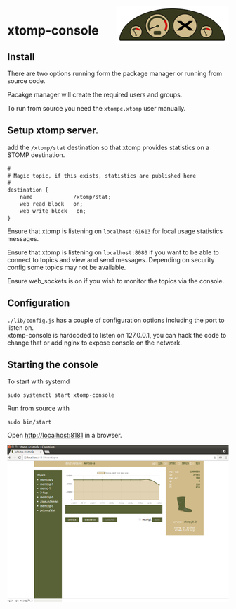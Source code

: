 <img src="media/console.png" style="float:right"/>

# xtomp-console

## Install

There are two options running form the package manager or running from source code.

Pacakge manager will create the required users and groups.

To run from source you need the `xtompc.xtomp` user manually.

## Setup xtomp server.

add the `/xtomp/stat` destination so that xtomp provides statistics on a STOMP destination.

	#
	# Magic topic, if this exists, statistics are published here
	#
	destination {
		name             /xtomp/stat;
		web_read_block   on;
		web_write_block   on;
	}

Ensure that xtomp is listening on `localhost:61613` for local usage statistics messages.

Ensure that xtomp is listening on `localhost:8080` if you want to be able to connect to topics and view and send messages. Depending on security config some topics may not be available.

Ensure web_sockets is on if you wish to monitor the topics via the console.

##  Configuration

`./lib/config.js` has a couple of configuration options including the port to listen on.  
xtomp-console is hardcoded to listen on 127.0.0.1, you can hack the code to change that or add nginx to expose console on the network.

## Starting the console

To start with systemd

	sudo systemctl start xtomp-console

Run from source with

	sudo bin/start

Open [http://localhost:8181](http://localhost:8181) in a browser.


![screenshot](media/screenshot.png)